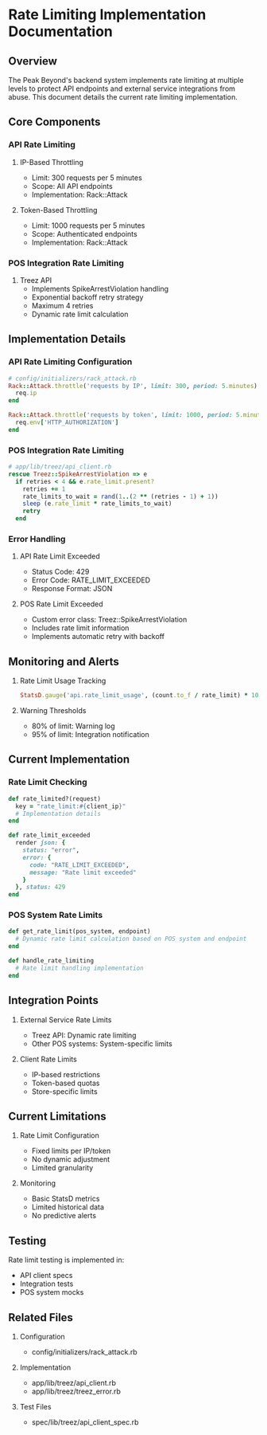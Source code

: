 # Rate Limiting Implementation Documentation

## Overview
The Peak Beyond's backend system implements rate limiting at multiple levels to protect API endpoints and external service integrations from abuse. This document details the current rate limiting implementation.

## Core Components

### API Rate Limiting
1. IP-Based Throttling
   - Limit: 300 requests per 5 minutes
   - Scope: All API endpoints
   - Implementation: Rack::Attack

2. Token-Based Throttling
   - Limit: 1000 requests per 5 minutes
   - Scope: Authenticated endpoints
   - Implementation: Rack::Attack

### POS Integration Rate Limiting

1. Treez API
   - Implements SpikeArrestViolation handling
   - Exponential backoff retry strategy
   - Maximum 4 retries
   - Dynamic rate limit calculation

## Implementation Details

### API Rate Limiting Configuration
```ruby
# config/initializers/rack_attack.rb
Rack::Attack.throttle('requests by IP', limit: 300, period: 5.minutes) do |req|
  req.ip
end

Rack::Attack.throttle('requests by token', limit: 1000, period: 5.minutes) do |req|
  req.env['HTTP_AUTHORIZATION']
end
```

### POS Integration Rate Limiting
```ruby
# app/lib/treez/api_client.rb
rescue Treez::SpikeArrestViolation => e
  if retries < 4 && e.rate_limit.present?
    retries += 1
    rate_limits_to_wait = rand(1..(2 ** (retries - 1) + 1))
    sleep (e.rate_limit * rate_limits_to_wait)
    retry
  end
```

### Error Handling

1. API Rate Limit Exceeded
   - Status Code: 429
   - Error Code: RATE_LIMIT_EXCEEDED
   - Response Format: JSON

2. POS Rate Limit Exceeded
   - Custom error class: Treez::SpikeArrestViolation
   - Includes rate limit information
   - Implements automatic retry with backoff

## Monitoring and Alerts

1. Rate Limit Usage Tracking
   ```ruby
   StatsD.gauge('api.rate_limit_usage', (count.to_f / rate_limit) * 100)
   ```

2. Warning Thresholds
   - 80% of limit: Warning log
   - 95% of limit: Integration notification

## Current Implementation

### Rate Limit Checking
```ruby
def rate_limited?(request)
  key = "rate_limit:#{client_ip}"
  # Implementation details
end

def rate_limit_exceeded
  render json: {
    status: "error",
    error: {
      code: "RATE_LIMIT_EXCEEDED",
      message: "Rate limit exceeded"
    }
  }, status: 429
end
```

### POS System Rate Limits
```ruby
def get_rate_limit(pos_system, endpoint)
  # Dynamic rate limit calculation based on POS system and endpoint
end

def handle_rate_limiting
  # Rate limit handling implementation
end
```

## Integration Points

1. External Service Rate Limits
   - Treez API: Dynamic rate limiting
   - Other POS systems: System-specific limits

2. Client Rate Limits
   - IP-based restrictions
   - Token-based quotas
   - Store-specific limits

## Current Limitations

1. Rate Limit Configuration
   - Fixed limits per IP/token
   - No dynamic adjustment
   - Limited granularity

2. Monitoring
   - Basic StatsD metrics
   - Limited historical data
   - No predictive alerts

## Testing

Rate limit testing is implemented in:
- API client specs
- Integration tests
- POS system mocks

## Related Files

1. Configuration
   - config/initializers/rack_attack.rb

2. Implementation
   - app/lib/treez/api_client.rb
   - app/lib/treez/treez_error.rb

3. Test Files
   - spec/lib/treez/api_client_spec.rb 